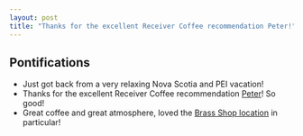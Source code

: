 ```yaml
---
layout: post
title: "Thanks for the excellent Receiver Coffee recommendation Peter!"
---
```


## Pontifications

* Just got back from a very relaxing Nova Scotia and PEI vacation!
* Thanks for the excellent Receiver Coffee recommendation [Peter](https://ruk.ca/)! So good!
* Great coffee and great atmosphere, loved the [Brass Shop location](https://receivercoffee.com/pages/locations)  in particular!

